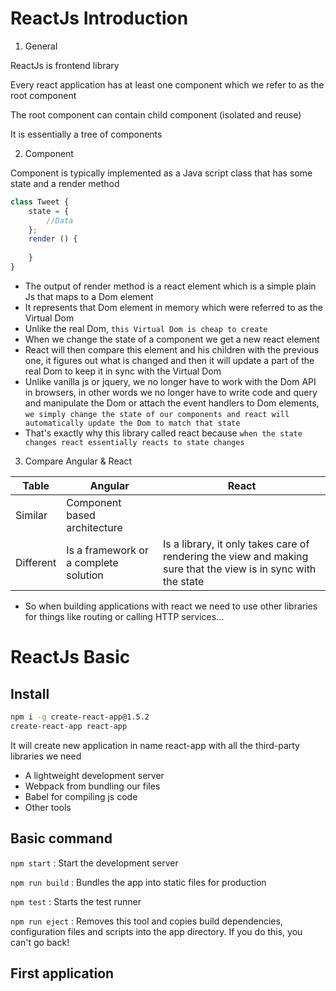 # ReactJs Introduction
1. General

ReactJs is frontend library

Every react application has at least one component which we refer to as the root component

The root component can contain child component (isolated and reuse)

It is essentially a tree of components

2. Component

Component is typically implemented as a Java script class that has some state and a render method


```javascript
class Tweet {
    state = {
        //Data
    };
    render () {
 
    }
}
```
- The output of render method is a react element which is a simple plain Js that maps to a Dom element
- It represents that Dom element in memory which were referred to as the Virtual Dom
- Unlike the real Dom, `this Virtual Dom is cheap to create`
- When we change the state of a component we get a new react element
- React will then compare this element and his children with the previous one, it figures out what is changed and then it will update a part of the real Dom to keep it in sync with the Virtual Dom
- Unlike vanilla js or jquery, we no longer have to work with the Dom API in browsers, in other words we no longer have to write code and query and manipulate the Dom or attach the event handlers to Dom elements, `we simply change the state of our components and react will automatically update the Dom to match that state`
- That's exactly why this library called react because `when the state changes react essentially reacts to state changes`

3. Compare Angular & React

| Table | Angular| React |
| ------| -------| ----- |
|Similar| Component based architecture
|Different|Is a framework or a complete solution| Is a library, it only takes care of rendering the view and making sure that the view is in sync with the state|

- So when building applications with react we need to use other libraries for things like routing or calling HTTP services...

# ReactJs Basic

## Install

```sh
npm i -g create-react-app@1.5.2
create-react-app react-app
```

It will create new application in name react-app with all the third-party libraries we need

- A lightweight development server
- Webpack from bundling our files
- Babel for compiling js code
- Other tools

## Basic command

`npm start` : Start the development server

`npm run build` : Bundles the app into static files for production

`npm test` : Starts the test runner

`npm run eject` : Removes this tool and copies build dependencies, configuration files and scripts into the app directory. If you do this, you can't go back!

## First application